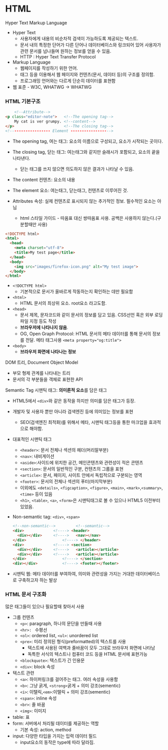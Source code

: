 # HTML

Hyper Text Markup Language

- Hyper Text
  - 사용자에게 내용의 비순차적 검색이 가능하도록 제공되는 텍스트.
  - 문서 내의 특정한 단어가 다른 단어나 데이터베이스와 링크되어 있어 사용자가 관련 문서를 넘나들며 원하는 정보를 얻을 수 있음.
  - HTTP : Hyper Text Transfer Protocol
- Markup Language
  - 웹페이지를 작성하기 위한 언어.
  - 태그 등을 이용해서 웹 페이지와 컨텐츠(문서, 데이터 등)의 구조를 정의함.
  - 프로그래밍 언어와는 다르게 단순히 데이터를 표현함
- 웹 표준 - W3C, WHATWG -> WHATWG



### HTML 기본구조

```html
    <!--Attribute-->
<p class="editor-note">   <!--The opening tag-->
    My cat is ver grumpy. <!--content-->
</p>                      <!--The closing tag-->
<!------------------ Element ------------------>
```

- The opening tag, 여는 태그: 요소의 이름으로 구성되고, 요소가 시작되는 곳이다.
- The closing tag, 닫는 태그: 여는태그와 같지만 슬래시가 포함되고, 요소의 끝을 나타낸다.
  - 닫는 태그를 쓰지 않으면 의도하지 않은 결과가 나타날 수 있음.
- The content 컨텐츠: 요소의 내용
- The element 요소: 여는태그, 닫는태그, 컨텐츠로 이루어진 것.

- Attributes 속성: 실제 컨텐츠로 표시되지 않는 추가적인 정보. 필수적인 요소는 아님
  - html 스타일 가이드 - 따옴표 대신 쌍따옴표 사용. 공백은 사용하지 않는다.(구분할때만 사용)



```html
<!DOCTYPE html>
<html>
  <head>
    <meta charset="utf-8">
    <title>My test page</title>
  </head>
  <body>
    <img src="images/firefox-icon.png" alt="My test image">
  </body>
</html>
```

- `<!DOCTYPE html>`
  - 기본적으로 문서가 올바르게 작동하는지 확인하는 데만 필요함
- `<html>` 
  - HTML 문서의 최상위 요소. root요소 라고도함.
- `<head>`
  - 문서 제목, 문자코드와 같이 문서의 정보를 담고 있음. CSS선언 혹은 외부 로딩파일 지정 등도 작성
  - **브라우저에 나타나지 않음**. 
  - OG, Open Graph Protocol: HTML 문서의 메타 데이터를 통해 문서의 정보를 전달. 메타 태그사용 `<meta property="og:title">`
- `<body>`
  - **브라우저 화면에 나타나는 정보**



DOM 트리, Document Object Model 

- 부모 형제 관계를 나타내는 트리
- 문서의 각 부분들을 객체로 표현한 API



Semantic Tag 시맨틱 태그: **의미론적 요소**를 담은 태그

- HTML5에서  `<div>`와 같은 동작을 하지만 의미를 담은 태그가 등장. 

- 개발자 및 사용자 뿐만 아니라 검색엔진 등에 의미있는 정보를 표현

  - SEO(검색엔진 최적화)를 위해서 메타, 시맨틱 태그등을 통한 마크업을 효과적으로 해야함.

- 대표적인 시맨틱 태그

  - `<header>`: 문서 전체나 섹션의 헤더(머리말부분)
  - `<nav>`: 내비게이션
  - `<aside>`:사이드에 위치한 공간, 메인콘텐츠와 관련성이 적은 콘텐츠
  - `<section>`: 문서의 일반적인 구분, 컨텐츠의 그룹을 표현
  - `<article>`: 문서, 페이지, 사이트 안에서 독립적으로 구분되는 영역
  - `<footer>`: 문서의 전체나 섹션의 푸터(마지막부분)
  - 이외에도 `<details>`, `<figcaption>`, `<figure>`, `<main>`, `<mark>`,`<summary>`, `<time>` 등이 있음
  - `<h1>`, `<table>`, `<a>`, `<form>`은 시맨틱태그로 볼 수 있으나 HTML5 이전부터 있었음.

- Non-semantic tag: `<div>`, `<span>`

  ```html
  <!--non-semantic-->         <!--semantic-->
  <div>				<!----> <header>
    <div></div>		<!---->	  <nav></nav>
  </div>				<!----> </header>
  <div>				<!----> <section>
    <div></div>		<!---->   <article></article>
    <div></div>		<!---->   <article></article>
  </div>				<!----> </section>
  <div></div>			<!----> <footer></footer>
  ```

- 시맨틱 웹: 메타 데이터를 부여하여, 의미와 관련성을 가지는 거대한 데이터베이스로 구축하고자 하는 발상



### HTML 문서 구조화

많은 태그들이 있으나 필요할때 찾아서 사용

- 그룹 컨텐츠 
  - `<p>`: paragraph, 하나의 문단을 만들때 사용
  - `<hr>: ` 수평선
  - `<ol>`: ordered list, `<ul>`: unordered list
  - `<pre>`: 미리 정의된 형식(preformatted)의 텍스트를 사용
    - 텍스트에 사용된 여백과 줄바꿈이 모두 그대로 브라우저 화면에 나타남
    - 독특한 서식의 텍스트나 컴퓨터 코드 등을 HTML 문서에 표현가능
  - `<blockquote>`:  텍스트가 긴 인용문
  - `<div>`: block 속성
- 텍스트 관련
  - `<a>`: 하이퍼링크를 걸어주는 태그. 여러 속성을 사용함
  - `<b>`: 그냥 굵게, `<strong>`굵게 + 의미 강조(sementic)
  - `<i>`: 이탤릭,`<em>`:이탤릭 + 의미 강조(sementic)
  - `<span>`:  inline 속성
  - `<br>`: 줄 바꿈
  - `<img>`: 이미지
- table: 표 
- form: 서버에서 처리될 데이터를 제공하는 역할
  - 기본 속성: action, method 
- input: 다양한 타입을 가지는 입력 데이터 필드
  - input요소의 동작은 type에 따라 달라짐.

